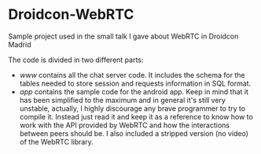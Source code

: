 Droidcon-WebRTC
===============

Sample project used in the small talk I gave about WebRTC in Droidcon Madrid


The code is divided in two different parts:
  * _www_ contains all the chat server code. It includes the schema for the tables needed to store session and requests information in SQL format. 
  * _app_ contains the sample code for the android app. Keep in mind that it has been simplified to the maximum and in general it's still very unstable, actually, I highly discourage any brave programmer to try to compile it. Instead just read it and keep it as a reference to know how to work with the API provided by WebRTC and how the interactions between peers should be. I also included a stripped version (no video) of the WebRTC library.

